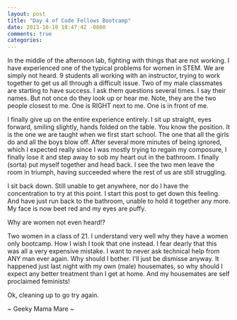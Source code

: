 ```yaml
---
layout: post
title: "Day 4 of Code Fellows Bootcamp"
date: 2013-10-10 18:47:42 -0800
comments: true
categories: 
---
```


In the middle of the afternoon lab, fighting with things that are not working.  I have experienced one of the typical problems for women in STEM.  We are simply not heard.  9 students all working with an instructor, trying to work together to get us all through a difficult issue.  Two of my male classmates are starting to have success.  I ask them questions several times.  I say their names.  But not once do they look up or hear me.  Note, they are the two people closest to me.  One is RIGHT next to me.  One is in front of me.

I finally give up on the entire experience entirely.  I sit up straight, eyes forward, smiling slightly, hands folded on the table.  You know the position.  It is the one we are taught when we first start school.  The one that all the girls do and all the boys blow off.  After several more minutes of being ignored, which I expected really since I was mostly trying to regain my composure, I finally lose it and step away to sob my heart out in the bathroom.  I finally (sorta) put myself together and head back.  I see the two men leave the room in triumph, having succeeded where the rest of us are still struggling.

I sit back down.  Still unable to get anywhere, nor do I have the concentration to try at this point.  I start this post to get down this feeling.  And have just run back to the bathroom, unable to hold it together any more.  My face is now beet red and my eyes are puffy.

Why are women not even heard!?

Two women in a class of 21.  I understand very well why they have a women only bootcamp.  How I wish I took that one instead.  I fear dearly that this was all a very expensive mistake.  I want to never ask technical help from ANY man ever again.  Why should I bother.  I'll just be dismisse anyway.  It happened just last night with my own (male) housemates, so why should I expect any better treatment than I get at home.  And my housemates are self proclaimed feminists!

Ok, cleaning up to go try again.

~ Geeky Mama Mare ~
